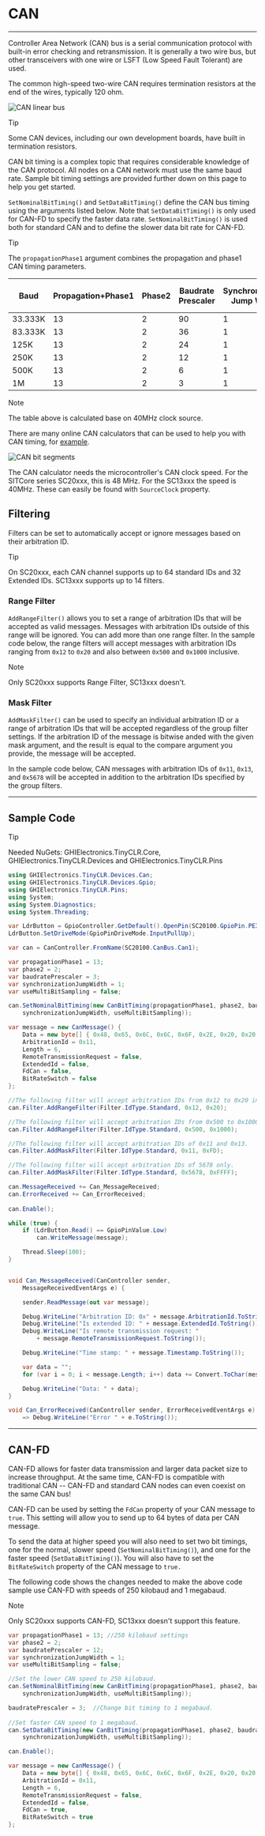 # CAN
---
Controller Area Network (CAN) bus is a serial communication protocol with built-in error checking and retransmission. It is generally a two wire bus, but other transceivers with one wire or LSFT (Low Speed Fault Tolerant) are used.

The common high-speed two-wire CAN requires termination resistors at the end of the wires, typically 120 ohm.

![CAN linear bus](./images/can-bus.png)

> [!TIP]
> Some CAN devices, including our own development boards, have built in termination resistors.

CAN bit timing is a complex topic that requires considerable knowledge of the CAN protocol. All nodes on a CAN network must use the same baud rate. Sample bit timing settings are provided further down on this page to help you get started.

`SetNominalBitTiming()` and `SetDataBitTiming()` define the CAN bus timing using the arguments listed below. Note that `SetDataBitTiming()` is only used for CAN-FD to specify the faster data rate. `SetNominalBitTiming()` is used both for standard CAN and to define the slower data bit rate for CAN-FD.

> [!TIP]
> The `propagationPhase1` argument combines the propagation and phase1 CAN timing parameters.

| Baud | Propagation+Phase1 | Phase2 | Baudrate Prescaler | Synchronization Jump Width | Use Multi Bit Sampling | Sample Point | Max Osc. Tolerance | Max Cable Length
|---|---|---|---|---|---|---|---|---|
| 33.333K | 13 | 2 | 90 | 1 | False | 87.5% | 0.31% | 2200M
| 83.333K | 13 | 2 | 36 | 1 | False | 87.5% | 0.31% | 850M
| 125K    | 13 | 2 | 24 | 1 | False | 87.5% | 0.31% | 550M
| 250K    | 13 | 2 | 12 | 1 | False | 87.5% | 0.31% | 250M
| 500K    | 13 | 2 | 6  | 1 | False | 87.5% | 0.31% | 100M
| 1M      | 13 | 2 | 3  | 1 | False | 87.5% | 0.31% | 40M

> [!Note]
The table above is calculated base on 40MHz clock source.

There are many online CAN calculators that can be used to help you with CAN timing, for [example](http://www.bittiming.can-wiki.info/).

![CAN bit segments](images/can-bit-segments.png)

The CAN calculator needs the microcontroller's CAN clock speed. For the SITCore series SC20xxx, this is 48 MHz. For the SC13xxx the speed is 40MHz. These can easily be found with `SourceClock` property.

## Filtering
Filters can be set to automatically accept or ignore messages based on their arbitration ID.

> [!Tip]
>On SC20xxx, each CAN channel supports up to 64 standard IDs and 32 Extended IDs. SC13xxx supports up to 14 filters.


### Range Filter
`AddRangeFilter()` allows you to set a range of arbitration IDs that will be accepted as valid messages. Messages with arbitration IDs outside of this range will be ignored. You can add more than one range filter. In the sample code below, the range filters will accept messages with arbitration IDs ranging from `0x12` to `0x20` and also between `0x500` and `0x1000` inclusive.

> [!Note]
Only SC20xxx supports Range Filter, SC13xxx doesn't.

### Mask Filter
`AddMaskFilter()` can be used to specify an individual arbitration ID or a range of arbitration IDs that will be accepted regardless of the group filter settings. If the arbitration ID of the message is bitwise anded with the given mask argument, and the result is equal to the compare argument you provide, the message will be accepted.

In the sample code below, CAN messages with arbitration IDs of `0x11`, `0x13`, and `0x5678` will be accepted in addition to the arbitration IDs specified by the group filters.


---
## Sample Code

> [!Tip]
> Needed NuGets: GHIElectronics.TinyCLR.Core, GHIElectronics.TinyCLR.Devices and GHIElectronics.TinyCLR.Pins
 
```cs
using GHIElectronics.TinyCLR.Devices.Can;
using GHIElectronics.TinyCLR.Devices.Gpio;
using GHIElectronics.TinyCLR.Pins;
using System;
using System.Diagnostics;
using System.Threading;

var LdrButton = GpioController.GetDefault().OpenPin(SC20100.GpioPin.PE3);
LdrButton.SetDriveMode(GpioPinDriveMode.InputPullUp);

var can = CanController.FromName(SC20100.CanBus.Can1);

var propagationPhase1 = 13;
var phase2 = 2;
var baudratePrescaler = 3;
var synchronizationJumpWidth = 1;
var useMultiBitSampling = false;

can.SetNominalBitTiming(new CanBitTiming(propagationPhase1, phase2, baudratePrescaler,
    synchronizationJumpWidth, useMultiBitSampling));        

var message = new CanMessage() {
    Data = new byte[] { 0x48, 0x65, 0x6C, 0x6C, 0x6F, 0x2E, 0x20, 0x20 },
    ArbitrationId = 0x11,
    Length = 6,
    RemoteTransmissionRequest = false,
    ExtendedId = false,
    FdCan = false,
    BitRateSwitch = false
};

//The following filter will accept arbitration IDs from 0x12 to 0x20 inclusive.
can.Filter.AddRangeFilter(Filter.IdType.Standard, 0x12, 0x20);

//The following filter will accept arbitration IDs from 0x500 to 0x1000 inclusive.
can.Filter.AddRangeFilter(Filter.IdType.Standard, 0x500, 0x1000);

//The following filter will accept arbitration IDs of 0x11 and 0x13.
can.Filter.AddMaskFilter(Filter.IdType.Standard, 0x11, 0xFD);

//The following filter will accept arbitration IDs of 5678 only.
can.Filter.AddMaskFilter(Filter.IdType.Standard, 0x5678, 0xFFFF);

can.MessageReceived += Can_MessageReceived;
can.ErrorReceived += Can_ErrorReceived;
        
can.Enable();

while (true) {
    if (LdrButton.Read() == GpioPinValue.Low)
        can.WriteMessage(message);

    Thread.Sleep(100);
}


void Can_MessageReceived(CanController sender,
    MessageReceivedEventArgs e) {

    sender.ReadMessage(out var message);

    Debug.WriteLine("Arbitration ID: 0x" + message.ArbitrationId.ToString("X8"));
    Debug.WriteLine("Is extended ID: " + message.ExtendedId.ToString());
    Debug.WriteLine("Is remote transmission request: "
        + message.RemoteTransmissionRequest.ToString());

    Debug.WriteLine("Time stamp: " + message.Timestamp.ToString());

    var data = "";
    for (var i = 0; i < message.Length; i++) data += Convert.ToChar(message.Data[i]);

    Debug.WriteLine("Data: " + data);
}

void Can_ErrorReceived(CanController sender, ErrorReceivedEventArgs e)
    => Debug.WriteLine("Error " + e.ToString());

```

---

## CAN-FD
CAN-FD allows for faster data transmission and larger data packet size to increase throughput. At the same time, CAN-FD is compatible with traditional CAN -- CAN-FD and standard CAN nodes can even coexist on the same CAN bus!

CAN-FD can be used by setting the `FdCan` property of your CAN message to `true`. This setting will allow you to send up to 64 bytes of data per CAN message.

To send the data at higher speed you will also need to set two bit timings, one for the normal, slower speed (`SetNominalBitTiming()`), and one for the faster speed (`SetDataBitTiming()`). You will also have to set the `BitRateSwitch` property of the CAN message to `true.`

The following code shows the changes needed to make the above code sample use CAN-FD with speeds of 250 kilobaud and 1 megabaud.

> [!Note]
Only SC20xxx supports CAN-FD, SC13xxx doesn't support this feature.

```cs
var propagationPhase1 = 13; //250 kilobaud settings
var phase2 = 2;
var baudratePrescaler = 12;
var synchronizationJumpWidth = 1;
var useMultiBitSampling = false;

//Set the lower CAN speed to 250 kilobaud.
can.SetNominalBitTiming(new CanBitTiming(propagationPhase1, phase2, baudratePrescaler,
    synchronizationJumpWidth, useMultiBitSampling));

baudratePrescaler = 3;  //Change bit timing to 1 megabaud.
        
//Set faster CAN speed to 1 megabaud.
can.SetDataBitTiming(new CanBitTiming(propagationPhase1, phase2, baudratePrescaler,
    synchronizationJumpWidth, useMultiBitSampling));

can.Enable();

var message = new CanMessage() {
    Data = new byte[] { 0x48, 0x65, 0x6C, 0x6C, 0x6F, 0x2E, 0x20, 0x20 },
    ArbitrationId = 0x11,
    Length = 6,
    RemoteTransmissionRequest = false,
    ExtendedId = false,
    FdCan = true,
    BitRateSwitch = true
};

```
